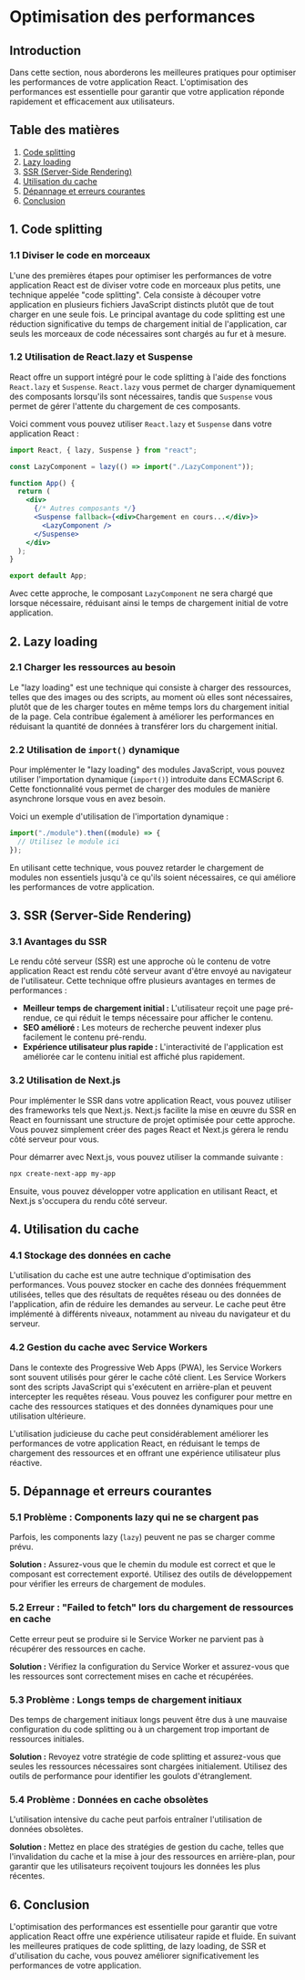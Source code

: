# Optimisation des performances

## Introduction

Dans cette section, nous aborderons les meilleures pratiques pour optimiser les performances de votre application React. L'optimisation des performances est essentielle pour garantir que votre application réponde rapidement et efficacement aux utilisateurs.

## Table des matières

1. [Code splitting](#code-splitting)
2. [Lazy loading](#lazy-loading)
3. [SSR (Server-Side Rendering)](#ssr-server-side-rendering)
4. [Utilisation du cache](#utilisation-du-cache)
5. [Dépannage et erreurs courantes](#dépannage-et-erreurs-courantes)
6. [Conclusion](#conclusion)

## 1. Code splitting

### 1.1 Diviser le code en morceaux

L'une des premières étapes pour optimiser les performances de votre application React est de diviser votre code en morceaux plus petits, une technique appelée "code splitting". Cela consiste à découper votre application en plusieurs fichiers JavaScript distincts plutôt que de tout charger en une seule fois. Le principal avantage du code splitting est une réduction significative du temps de chargement initial de l'application, car seuls les morceaux de code nécessaires sont chargés au fur et à mesure.

### 1.2 Utilisation de React.lazy et Suspense

React offre un support intégré pour le code splitting à l'aide des fonctions `React.lazy` et `Suspense`. `React.lazy` vous permet de charger dynamiquement des composants lorsqu'ils sont nécessaires, tandis que `Suspense` vous permet de gérer l'attente du chargement de ces composants.

Voici comment vous pouvez utiliser `React.lazy` et `Suspense` dans votre application React :

```jsx
import React, { lazy, Suspense } from "react";

const LazyComponent = lazy(() => import("./LazyComponent"));

function App() {
  return (
    <div>
      {/* Autres composants */}
      <Suspense fallback={<div>Chargement en cours...</div>}>
        <LazyComponent />
      </Suspense>
    </div>
  );
}

export default App;
```

Avec cette approche, le composant `LazyComponent` ne sera chargé que lorsque nécessaire, réduisant ainsi le temps de chargement initial de votre application.

## 2. Lazy loading

### 2.1 Charger les ressources au besoin

Le "lazy loading" est une technique qui consiste à charger des ressources, telles que des images ou des scripts, au moment où elles sont nécessaires, plutôt que de les charger toutes en même temps lors du chargement initial de la page. Cela contribue également à améliorer les performances en réduisant la quantité de données à transférer lors du chargement initial.

### 2.2 Utilisation de `import()` dynamique

Pour implémenter le "lazy loading" des modules JavaScript, vous pouvez utiliser l'importation dynamique (`import()`) introduite dans ECMAScript 6. Cette fonctionnalité vous permet de charger des modules de manière asynchrone lorsque vous en avez besoin.

Voici un exemple d'utilisation de l'importation dynamique :

```jsx
import("./module").then((module) => {
  // Utilisez le module ici
});
```

En utilisant cette technique, vous pouvez retarder le chargement de modules non essentiels jusqu'à ce qu'ils soient nécessaires, ce qui améliore les performances de votre application.

## 3. SSR (Server-Side Rendering)

### 3.1 Avantages du SSR

Le rendu côté serveur (SSR) est une approche où le contenu de votre application React est rendu côté serveur avant d'être envoyé au navigateur de l'utilisateur. Cette technique offre plusieurs avantages en termes de performances :

- **Meilleur temps de chargement initial :** L'utilisateur reçoit une page pré-rendue, ce qui réduit le temps nécessaire pour afficher le contenu.
- **SEO amélioré :** Les moteurs de recherche peuvent indexer plus facilement le contenu pré-rendu.
- **Expérience utilisateur plus rapide :** L'interactivité de l'application est améliorée car le contenu initial est affiché plus rapidement.

### 3.2 Utilisation de Next.js

Pour implémenter le SSR dans votre application React, vous pouvez utiliser des frameworks tels que Next.js. Next.js facilite la mise en œuvre du SSR en React en fournissant une structure de projet optimisée pour cette approche. Vous pouvez simplement créer des pages React et Next.js gérera le rendu côté serveur pour vous.

Pour démarrer avec Next.js, vous pouvez utiliser la commande suivante :

```bash
npx create-next-app my-app
```

Ensuite, vous pouvez développer votre application en utilisant React, et Next.js s'occupera du rendu côté serveur.

## 4. Utilisation du cache

### 4.1 Stockage des données en cache

L'utilisation du cache est une autre technique d'optimisation des performances. Vous pouvez stocker en cache des données fréquemment utilisées, telles que des résultats de requêtes réseau ou des données de l'application, afin de réduire les demandes au serveur. Le cache peut être implémenté à différents niveaux, notamment au niveau du navigateur et du serveur.

### 4.2 Gestion du cache avec Service Workers

Dans le contexte des Progressive Web Apps (PWA), les Service Workers sont souvent utilisés pour gérer le cache côté client. Les Service Workers sont des scripts JavaScript qui s'exécutent en arrière-plan et peuvent intercepter les requêtes réseau. Vous pouvez les configurer pour mettre en cache des ressources statiques et des données dynamiques pour une utilisation ultérieure.

L'utilisation judicieuse du cache peut considérablement améliorer les performances de votre application React, en réduisant le temps de chargement des ressources et en offrant une expérience utilisateur plus réactive.

## 5. Dépannage et erreurs courantes

### 5.1 Problème : Components lazy qui ne se chargent pas

Parfois, les components lazy (`lazy`) peuvent ne pas se charger comme prévu.

**Solution :** Assurez-vous que le chemin du module est correct et que le composant est correctement exporté. Utilisez des outils de développement pour vérifier les erreurs de chargement de modules.

### 5.2 Erreur : "Failed to fetch" lors du chargement de ressources en cache

Cette erreur peut se produire si le Service Worker ne parvient pas à récupérer des ressources en cache.

**Solution :** Vérifiez la configuration du Service Worker et assurez-vous que les ressources sont correctement mises en cache et récupérées.

### 5.3 Problème : Longs temps de chargement initiaux

Des temps de chargement initiaux longs peuvent être dus à une mauvaise configuration du code splitting ou à un chargement trop important de ressources initiales.

**Solution :** Revoyez votre stratégie de code splitting et assurez-vous que seules les ressources nécessaires sont chargées initialement. Utilisez des outils de performance pour identifier les goulots d'étranglement.

### 5.4 Problème : Données en cache obsolètes

L'utilisation intensive du cache peut parfois entraîner l'utilisation de données obsolètes.

**Solution :** Mettez en place des stratégies de gestion du cache, telles que l'invalidation du cache et la mise à jour des ressources en arrière-plan, pour garantir que les utilisateurs reçoivent toujours les données les plus récentes.

## 6. Conclusion

L'optimisation des performances est essentielle pour garantir que votre application React offre une expérience utilisateur rapide et fluide. En suivant les meilleures pratiques de code splitting, de lazy loading, de SSR et d'utilisation du cache, vous pouvez améliorer significativement les performances de votre application.
